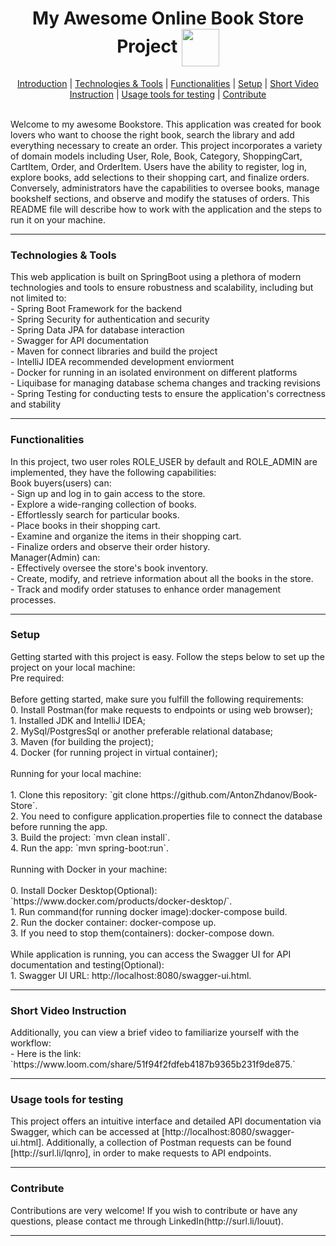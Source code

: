 <div align="center">
    <h1> My Awesome Online Book Store Project <img src="https://drive.google.com/uc?export=view&id=1OGa8hOBQlA6EM1fGVNJVrK_ocf36DiAO" align="center" width="60" /></h1>
</div>



<div align="center">
    <a href="#introduction">Introduction</a> |
    <a href="#technologies">Technologies & Tools</a> |
    <a href="#functionalities">Functionalities</a> |
    <a href="#setup">Setup</a> |
    <a href="#video instruction">Short Video Instruction</a> |
    <a href="#usage_postman and swagger">Usage tools for testing</a> |
    <a href="#contribute">Contribute</a>
</div>


<div id="introduction">
    <br>
    <p>
        Welcome to my awesome Bookstore. This application was created for book lovers 
        who want to choose the right book, search the library and add everything necessary to create an order.
        This project incorporates a variety of domain models including User, Role, Book, Category, 
        ShoppingCart, CartItem, Order, and OrderItem. Users have the ability to register, log in, explore books, 
        add selections to their shopping cart, and finalize orders. Conversely, administrators have the capabilities 
        to oversee books, manage bookshelf sections, and observe and modify the statuses of orders.
This README file will describe how to work with the application and the steps to run it on your machine.
    </p>
</div>
<hr>

<div id="technologies">
    <h3> Technologies & Tools </h3>
    <p>
        This web application is built on SpringBoot using a plethora of modern technologies and tools to ensure 
        robustness and scalability, including but not limited to:
       <br> - Spring Boot Framework for the backend 
       <br> - Spring Security for authentication and security
       <br> - Spring Data JPA for database interaction
       <br> - Swagger for API documentation
       <br> - Maven for connect libraries and build the project
       <br> - IntelliJ IDEA recommended development enviorment
       <br> - Docker for running in an isolated environment on different platforms
       <br> - Liquibase for managing database schema changes and tracking revisions 
       <br> - Spring Testing for conducting tests to ensure the application's correctness and stability
</p>
</div>
<hr>

<div id="functionalities">
    <h3> Functionalities </h3>
    <p>
        In this project, two user roles ROLE_USER by default and ROLE_ADMIN
        are implemented, they have the following capabilities:
        <br> Book buyers(users) can:
        <br>- Sign up and log in to gain access to the store.
        <br>- Explore a wide-ranging collection of books.
        <br>- Effortlessly search for particular books.
        <br>- Place books in their shopping cart.
        <br>- Examine and organize the items in their shopping cart.
        <br>- Finalize orders and observe their order history.
        <br> Manager(Admin) can:
        <br>- Effectively oversee the store's book inventory.
        <br>- Create, modify, and retrieve information about all the books in the store.
        <br>- Track and modify order statuses to enhance order management processes.
</p>
</div>
<hr>

<div id="setup">
    <h3> Setup </h3>
    <p>
        Getting started with this project is easy. Follow the steps below to set up the 
        project on your local machine:
        <br> Pre required:<br>
        <br> Before getting started, make sure you fulfill the following requirements:
        <br> 0. Install Postman(for make requests to endpoints or using web browser);
        <br> 1. Installed JDK and IntelliJ IDEA;
        <br> 2. MySql/PostgresSql or another preferable relational database;
        <br> 3. Maven (for building the project);
        <br> 4. Docker (for running project in virtual container);<br>
        <br>Running for your local machine:<br>
        <br> 1. Clone this repository: `git clone https://github.com/AntonZhdanov/Book-Store`.
        <br> 2. You need to configure application.properties file to connect the database before running the app.
        <br> 3. Build the project: `mvn clean install`.
        <br> 4. Run the app: `mvn spring-boot:run`.<br>
        <br>Running with Docker in your machine:<br>
        <br> 0. Install Docker Desktop(Optional): `https://www.docker.com/products/docker-desktop/`.
        <br> 1. Run command(for running docker image):docker-compose build.
        <br> 2. Run the docker container: docker-compose up.
        <br> 3. If you need to stop them(containers): docker-compose down.<br>
        <br> While application is running, you can access the Swagger UI for 
         API documentation and testing(Optional): 
        <br> 1. Swagger UI URL: http://localhost:8080/swagger-ui.html.
</p>
</div>
<hr>

<div id="video instruction">
    <h3> Short Video Instruction </h3>
    <p>
        Additionally, you can view a brief video to familiarize yourself with the workflow:
        <br> - Here is the link: `https://www.loom.com/share/51f94f2fdfeb4187b9365b231f9de875.`
    </p>
</div>
<hr>

<div id="usage_postman and swagger">
    <h3> Usage tools for testing </h3>
    <p>
        This project offers an intuitive interface and detailed API documentation via Swagger, 
        which can be accessed at [http://localhost:8080/swagger-ui.html]. Additionally, a collection of Postman requests 
        can be found [http://surl.li/lqnro], in order to make requests to API endpoints.
    </p>
</div>
<hr>

<div id="contribute">
    <h3> Contribute </h3>
    <p>
        Contributions are very welcome! If you wish to contribute or have any questions, 
        please contact me through LinkedIn(http://surl.li/louut).
    </p>
</div>
<hr>